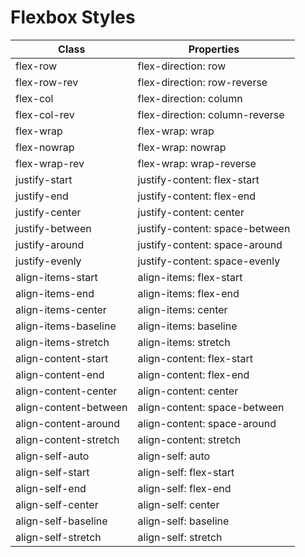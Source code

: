 # Flexbox Styles

| Class | Properties |
| ----- | ---------- |
| flex-row              | flex-direction:  row |
| flex-row-rev          | flex-direction:  row-reverse |
| flex-col              | flex-direction:  column |
| flex-col-rev          | flex-direction:  column-reverse |
| flex-wrap             | flex-wrap:       wrap |
| flex-nowrap           | flex-wrap:       nowrap |
| flex-wrap-rev         | flex-wrap:       wrap-reverse |
| justify-start         | justify-content: flex-start |
| justify-end           | justify-content: flex-end |
| justify-center        | justify-content: center |
| justify-between       | justify-content: space-between |
| justify-around        | justify-content: space-around |
| justify-evenly        | justify-content: space-evenly |
| align-items-start     | align-items:     flex-start |
| align-items-end       | align-items:     flex-end |
| align-items-center    | align-items:     center |
| align-items-baseline  | align-items:     baseline |
| align-items-stretch   | align-items:     stretch |
| align-content-start   | align-content:   flex-start |
| align-content-end     | align-content:   flex-end |
| align-content-center  | align-content:   center |
| align-content-between | align-content:   space-between |
| align-content-around  | align-content:   space-around |
| align-content-stretch | align-content:   stretch |
| align-self-auto       | align-self:      auto |
| align-self-start      | align-self:      flex-start |
| align-self-end        | align-self:      flex-end |
| align-self-center     | align-self:      center |
| align-self-baseline   | align-self:      baseline |
| align-self-stretch    | align-self:      stretch |
